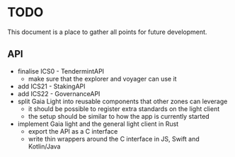 # TODO

This document is a place to gather all points for future development.

## API

* finalise ICS0 - TendermintAPI
  * make sure that the explorer and voyager can use it
* add ICS21 - StakingAPI
* add ICS22 - GovernanceAPI
* split Gaia Light into reusable components that other zones can leverage
  * it should be possible to register extra standards on the light client
  * the setup should be similar to how the app is currently started
* implement Gaia light and the general light client in Rust
  * export the API as a C interface
  * write thin wrappers around the C interface in JS, Swift and Kotlin/Java
